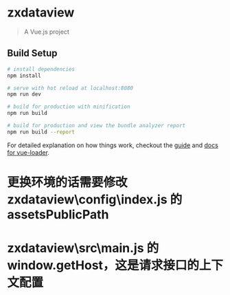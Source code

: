 # zxdataview

> A Vue.js project

## Build Setup

``` bash
# install dependencies
npm install

# serve with hot reload at localhost:8080
npm run dev

# build for production with minification
npm run build

# build for production and view the bundle analyzer report
npm run build --report
```

For detailed explanation on how things work, checkout the [guide](http://vuejs-templates.github.io/webpack/) and [docs for vue-loader](http://vuejs.github.io/vue-loader).

# 更换环境的话需要修改zxdataview\config\index.js 的assetsPublicPath
#                   zxdataview\src\main.js  的 window.getHost，这是请求接口的上下文配置
